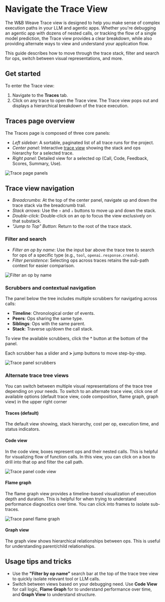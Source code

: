 # Navigate the Trace View

The W&B Weave Trace view is designed to help you make sense of complex execution paths in your LLM and agentic apps. Whether you're debugging an agentic app with dozens of nested calls, or tracking the flow of a single model prediction, the Trace view provides a clear breakdown, while also providing alternate ways to view and understand your application flow.

This guide describes how to move through the trace stack, filter and search for ops, switch between visual representations, and more.

## Get started

To enter the Trace view:
1. Navigate to the **Traces** tab.
2. Click on any trace to open the Trace view. The Trace view pops out and displays a hierarchical breakdown of the trace execution.

## Traces page overview

The Traces page is composed of three core panels:

- _Left sidebar_: A sortable, paginated list of all trace runs for the project.
- _Center panel_: Interactive [trace view](#trace-view-navigation) showing the stack and ops hierarchy for a selected trace. 
- _Right panel_: Detailed view for a selected op (Call, Code, Feedback, Scores, Summary, Use).

![Trace page panels](imgs/trace-tree-full.png)

## Trace view navigation

- _Breadcrumbs_: At the top of the center panel, navigate up and down the trace stack via the breadcrumb trail.
- _Stack arrows_: Use the `↑` and `↓` buttons to move up and down the stack.
- _Double-click_: Double-click on an op to focus the view exclusively on that substack.
- _"Jump to Top" Button_: Return to the root of the trace stack.

### Filter and search

- _Filter an op by name_: Use the input bar above the trace tree to search for ops of a specific type (e.g., `tool`, `openai.response.create`).
- _Filter persistence_: Selecting ops across traces retains the sub-path context for easier comparison.

![Filter an op by name](imgs/trace-tree-filter.png)

### Scrubbers and contextual navigation

The panel below the tree includes multiple scrubbers for navigating across calls:

- **Timeline**: Chronological order of events.
- **Peers**: Ops sharing the same type.
- **Siblings**: Ops with the same parent.
- **Stack**: Traverse up/down the call stack.

To view the available scrubbers, click the **^** button at the bottom of the panel.

Each scrubber has a slider and **>** jump buttons to move step-by-step.

![Trace panel scrubbers](imgs/trace-tree-scrubbers.png)

### Alternate trace tree views

You can switch between multiple visual representations of the trace tree depending on your needs. To switch to an alternate trace view, click one of available options (default trace view, code composition, flame graph, graph view) in the upper right corner 

#### Traces (default)

The default view showing, stack hierarchy, cost per op, execution time, and status indicators.

#### Code view

In the code view, boxes represent ops and their nested calls. This is helpful for visualizing flow of function calls. In this view, you can click on a box to drill into that op and filter the call path.

![Trace panel code view](imgs/trace-tree-code-view.png)

#### Flame graph

The flame graph view provides a timeline-based visualization of execution depth and duration. This is helpful for when trying to understand performance diagnostics over time. You can click into frames to isolate sub-traces.

![Trace panel flame graph](imgs/trace-tree-flame-view.png)

#### Graph view

The graph view shows hierarchical relationships between ops. This is useful for understanding parent/child relationships.

## Usage tips and tricks

- Use the **"Filter by op name”** search bar at the top of the trace tree view to quickly isolate relevant tool or LLM calls.
- Switch between views based on your debugging need. Use **Code View** for call logic, **Flame Graph** for to understand performance over time, and **Graph View** to understand structure.
